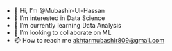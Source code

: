 - 👋 Hi, I’m @Mubashir-Ul-Hassan
- 👀 I’m interested in Data Science
- 🌱 I’m currently learning Data Analysis
- 💞️ I’m looking to collaborate on ML
- 📫 How to reach me akhtarmubashir809@gmail.com

<!---
Mubashir-Ul-Hassan/Mubashir-Ul-Hassan is a ✨ special ✨ repository because its `README.md` (this file) appears on your GitHub profile.
You can click the Preview link to take a look at your changes.
--->
